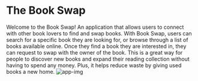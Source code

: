 # The Book Swap
Welcome to the Book Swap! An application that allows users to connect with other book lovers to find and swap books. With Book Swap, users can search for a specific book they are looking for, or browse through a list of books available online. Once they find a book they are interested in, they can request to swap with the owner of the book. This is a great way for people to discover new books and expand their reading collection without having to spend any money. Plus, it helps reduce waste by giving used books a new home.
<img src="https://i.ibb.co/kg7n1Vs/app-img.png" alt="app-img" border="0">
